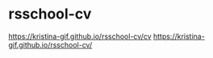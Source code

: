 # rsschool-cv

https://kristina-gif.github.io/rsschool-cv/cv
https://kristina-gif.github.io/rsschool-cv/
